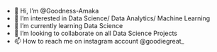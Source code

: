 - 👋 Hi, I’m @Goodness-Amaka
- 👀 I’m interested in Data Science/ Data Analytics/ Machine Learning
- 🌱 I’m currently learning Data Science
- 💞️ I’m looking to collaborate on all Data Science Projects
- 📫 How to reach me on instagram account @goodiegreat_

<!---
Goodness-Amaka/Goodness-Amaka is a ✨ special ✨ repository because its `README.md` (this file) appears on your GitHub profile.
You can click the Preview link to take a look at your changes.
--->
